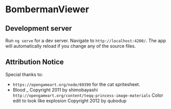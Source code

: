 # BombermanViewer

## Development server

Run `ng serve` for a dev server. Navigate to `http://localhost:4200/`. The app will automatically reload if you change any of the source files.

## Attribution Notice
Special thanks to:
* `https://opengameart.org/node/69399` for the cat spritesheet.
* Blood _ Copyright 2011 by shimobayashi `http://opengameart.org/content/teqq-princess-image-materials` Color edit to look like explosion Copyright 2012 by qubodup 